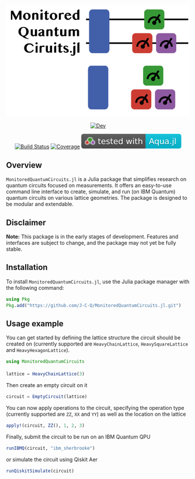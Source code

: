 ![#MonitoredQuantumCircuits.jl](/docs/src/assets/logo.png#gh-light-mode-only "MonitoredQuantumCircuits.jl")
![#MonitoredQuantumCircuits.jl](/docs/src/assets/logo-dark.png#gh-dark-mode-only "MonitoredQuantumCircuits.jl")

<p align="center">
  <!-- <a href="https://J-C-Q.github.io/MonitoredQuantumCircuits.jl/stable/"><img src="https://img.shields.io/badge/docs-stable-blue.svg" alt="Stable"></a> -->
  <a href="https://J-C-Q.github.io/MonitoredQuantumCircuits.jl/dev/"><img src="https://img.shields.io/badge/docs-dev-blue.svg" alt="Dev"></a>  
  
</p>
<p align="center">
  <a href="https://github.com/J-C-Q/MonitoredQuantumCircuits.jl/actions/workflows/CI.yml?query=branch%3Amain"><img src="https://github.com/J-C-Q/MonitoredQuantumCircuits.jl/actions/workflows/CI.yml/badge.svg?branch=main" alt="Build Status"></a>
  <a href="https://codecov.io/gh/J-C-Q/MonitoredQuantumCircuits.jl"><img src="https://codecov.io/gh/J-C-Q/MonitoredQuantumCircuits.jl/branch/main/graph/badge.svg?token=UUCGN8AJKM" alt="Coverage"></a>
  <a href="https://github.com/JuliaTesting/Aqua.jl"><img src="https://raw.githubusercontent.com/JuliaTesting/Aqua.jl/master/badge.svg" alt="Aqua"></a>
</p>

## Overview

`MonitoredQuantumCircuits.jl` is a Julia package that simplifies research on quantum circuits focused on measurements. It offers an easy-to-use command line interface to create, simulate, and run (on IBM Quantum) quantum circuits  on various lattice geometries. The package is designed to be modular and extendable.

## Disclaimer

**Note:** This package is in the early stages of development. Features and interfaces are subject to change, and the package may not yet be fully stable.


## Installation

To install `MonitoredQuantumCircuits.jl`, use the Julia package manager with the following command:

```julia
using Pkg
Pkg.add("https://github.com/J-C-Q/MonitoredQuantumCircuits.jl.git")
```

## Usage example

You can get started by defining the lattice structure the circuit should be created on (currently supported are `HeavyChainLattice`, `HeavySquareLattice` and `HeavyHexagonLattice`).
```julia
using MonitoredQuantumCircuits

lattice = HeavyChainLattice(3)
```

Then create an empty circuit on it
```julia
circuit = EmptyCircuit(lattice)
```

You can now apply operations to the circuit, specifying the operation type (currently supported are `ZZ`, `XX` and `YY`) as well as the location on the lattice
```julia
apply!(circuit, ZZ(), 1, 2, 3)
```

Finally, submit the circuit to be run on an IBM Quantum QPU
```julia
runIBMQ(circuit, "ibm_sherbrooke")
```

or simulate the circuit using Qiskit Aer
```julia
runQiskitSimulate(circuit)
```
